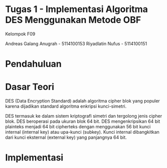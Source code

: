 # Tugas 1 - Implementasi Algoritma DES Menggunakan Metode OBF

Kelompok F09

Andreas Galang Anugrah  - 5114100153
Riyadlatin Nufus        - 5114100151

# Pendahuluan

# Dasar Teori

DES (Data Encryption Standard) adalah algoritma cipher blok yang populer karena dijadikan standard algoritma enkripsi kunci-simetri.

DES termasuk ke dalam sistem kriptografi simetri dan tergolong jenis cipher blok. DES beroperasi pada ukuran blok 64 bit. 
DES mengenkripsikan 64 bit plainteks menjadi 64 bit cipherteks dengan menggunakan 56 bit kunci internal (internal key) atau upa-kunci (subkey). Kunci internal dibangkitkan dari kunci eksternal (external key) yang panjangnya 64 bit.

# Implementasi
